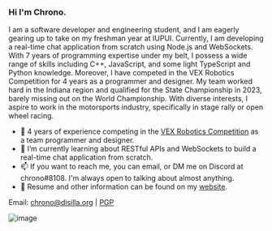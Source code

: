 ### Hi I'm Chrono.

I am a software developer and engineering student, and I am eagerly gearing up to take on my freshman year at IUPUI. Currently, I am developing a real-time chat application from scratch using Node.js and WebSockets. With 7 years of programming expertise under my belt, I possess a wide range of skills including C++, JavaScript, and some light TypeScript and Python knowledge. Moreover, I have competed in the VEX Robotics Competition for 4 years as a programmer and designer. My team worked hard in the Indiana region and qualified for the State Championship in 2023, barely missing out on the World Championship. With diverse interests, I aspire to work in the motorsports industry, specifically in stage rally or open wheel racing.

- 🤖 4 years of experience competing in the [VEX Robotics Competition](https://robotevents.com/teams/view/7701F) as a team programmer and designer.
- 🌱 I’m currently learning about RESTful APIs and WebSockets to build a real-time chat application from scratch.
- 📫 If you want to reach me, you can email, or DM me on Discord at chrono#8108. I'm always open to talking about almost anything.
- 📝 Resume and other information can be found on my [website](https://disilla.org).
  
Email: chrono@disilla.org | [PGP](https://keys.openpgp.org/vks/v1/by-fingerprint/D73F4017A24C6C5EBB7FD91BEDB6B1C6279BD018)

![image](https://user-images.githubusercontent.com/25267581/199243941-72f80331-534f-4bf4-913b-c2f90deb2708.png)
